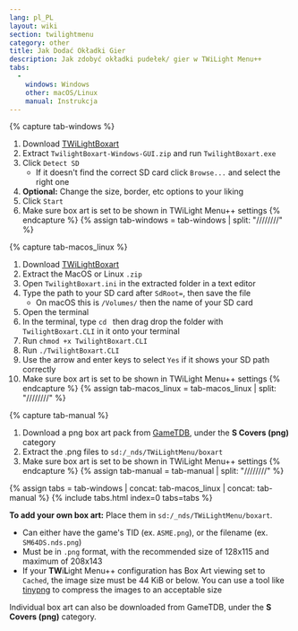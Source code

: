 ```yaml
---
lang: pl_PL
layout: wiki
section: twilightmenu
category: other
title: Jak Dodać Okładki Gier
description: Jak zdobyć okładki pudełek/ gier w TWiLight Menu++
tabs:
  - 
    windows: Windows
    other: macOS/Linux
    manual: Instrukcja
---
```


{% capture tab-windows %}
1. Download [TWiLightBoxart](https://github.com/MateusRodCosta/TwilightBoxart/releases)
1. Extract `TwilightBoxart-Windows-GUI.zip` and run `TwilightBoxart.exe`
1. Click `Detect SD`
    - If it doesn't find the correct SD card click `Browse...` and select the right one
1. **Optional:** Change the size, border, etc options to your liking
1. Click `Start`
1. Make sure box art is set to be shown in TWiLight Menu++ settings
{% endcapture %}
{% assign tab-windows = tab-windows | split: "////////" %}

{% capture tab-macos_linux %}
1. Download [TWiLightBoxart](https://github.com/MateusRodCosta/TwilightBoxart/releases)
1. Extract the MacOS or Linux `.zip`
1. Open `TwilightBoxart.ini` in the extracted folder in a text editor
1. Type the path to your SD card after `SdRoot=`, then save the file
    - On macOS this is `/Volumes/` then the name of your SD card
1. Open the terminal
1. In the terminal, type `cd ` then drag drop the folder with `TwilightBoxart.CLI` in it onto your terminal
1. Run `chmod +x TwilightBoxart.CLI`
1. Run `./TwilightBoxart.CLI`
1. Use the arrow and enter keys to select `Yes` if it shows your SD path correctly
1. Make sure box art is set to be shown in TWiLight Menu++ settings
{% endcapture %}
{% assign tab-macos_linux = tab-macos_linux | split: "////////" %}

{% capture tab-manual %}
1. Download a png box art pack from [GameTDB](https://www.gametdb.com/DS/Downloads#cover_packs), under the **S Covers (png)** category
1. Extract the .png files to `sd:/_nds/TWiLightMenu/boxart`
1. Make sure box art is set to be shown in TWiLight Menu++ settings
{% endcapture %}
{% assign tab-manual = tab-manual | split: "////////" %}

{% assign tabs = tab-windows | concat: tab-macos_linux | concat: tab-manual %}
{% include tabs.html index=0 tabs=tabs %}

**To add your own box art:** Place them in `sd:/_nds/TWiLightMenu/boxart`.
- Can either have the game's TID (ex. `ASME.png`), or the filename (ex. `SM64DS.nds.png`)
- Must be in `.png` format, with the recommended size of 128x115 and maximum of 208x143
- If your **TW**i**L**ight Menu++ configuration has Box Art viewing set to `Cached`, the image size must be 44 KiB or below. You can use a tool like [tinypng](https://tinypng.com/) to compress the images to an acceptable size

Individual box art can also be downloaded from GameTDB, under the **S Covers (png)** category.
